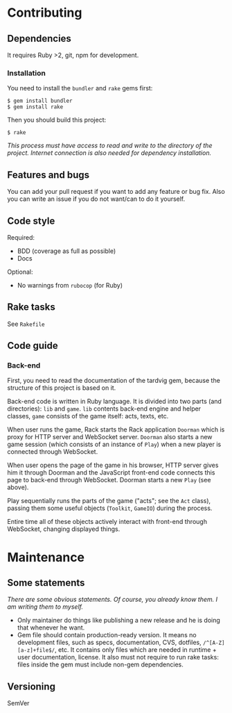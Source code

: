 # Contributing
## Dependencies
It requires Ruby >2, git, npm for development.

### Installation
You need to install the `bundler` and `rake` gems first:

    $ gem install bundler
    $ gem install rake
    
Then you should build this project:

    $ rake
    
*This process must have access to read and write to the directory of the 
project. Internet connection is also needed for dependency installation.*

## Features and bugs
You can add your pull request if you want to add any feature or bug fix. Also 
you can write an issue if you do not want/can to do it yourself.
 
## Code style
Required:
- BDD (coverage as full as possible)
- Docs

Optional:
- No warnings from `rubocop` (for Ruby)

## Rake tasks
See `Rakefile`

## Code guide
### Back-end
First, you need to read the documentation of the tardvig gem, because the
structure of this project is based on it.

Back-end code is written in Ruby language. It is divided into two parts (and
directories): `lib` and `game`. `lib` contents back-end engine and helper
classes, `game` consists of the game itself: acts, texts, etc.

When user runs the game, Rack starts the Rack application `Doorman` which is
proxy for HTTP server and WebSocket server. `Doorman` also starts a new game 
session (which consists of an instance of `Play`) when a new player is connected
through WebSocket.

When user opens the page of the game in his browser, HTTP server gives him it
through Doorman and the JavaScript front-end code connects this page to back-end
through WebSocket. Doorman starts a new `Play` (see above).

Play sequentially runs the parts of the game ("acts"; see the `Act` class), 
passing them some useful objects (`Toolkit`, `GameIO`) during the process.

Entire time all of these objects actively interact with front-end through
WebSocket, changing displayed things.

# Maintenance
## Some statements
*There are some obvious statements. Of course, you already know them.
I am writing them to myself.*
* Only maintainer do things like publishing a new release and he is doing that 
whenever he want.
* Gem file should contain production-ready version. It means no development
files, such as specs, documentation, CVS, dotfiles, `/^[A-Z][a-z]+file$/`, etc. 
It contains only files which are needed in runtime + user documentation,
license.
It also must not require to run rake tasks: files inside the gem must include
non-gem dependencies.

## Versioning
SemVer